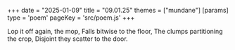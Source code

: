 +++
date = "2025-01-09"
title = "09.01.25"
themes = ["mundane"]
[params]
  type = 'poem'
  pageKey = 'src/poem.js'
+++

Lop it off again, the mop,
Falls bitwise to the floor,
The clumps partitioning the crop,
Disjoint they scatter to the door.
